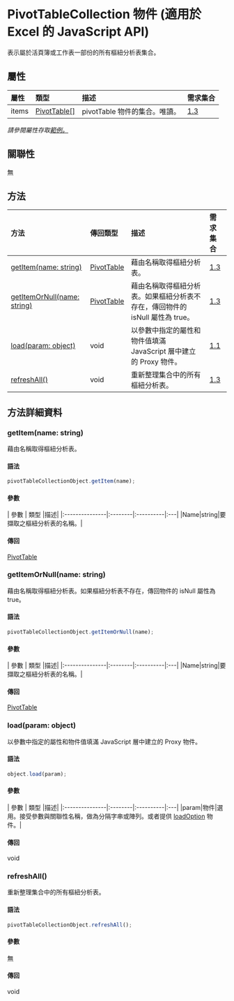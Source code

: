 # <a name="pivottablecollection-object-javascript-api-for-excel"></a>PivotTableCollection 物件 (適用於 Excel 的 JavaScript API)

表示屬於活頁簿或工作表一部份的所有樞紐分析表集合。

## <a name="properties"></a>屬性

| 屬性	     | 類型	   |描述| 需求集合|
|:---------------|:--------|:----------|:----|
|items|[PivotTable[]](pivottable.md)|pivotTable 物件的集合。唯讀。|[1.3](../requirement-sets/excel-api-requirement-sets.md)|

_請參閱屬性存取[範例。](#property-access-examples)_

## <a name="relationships"></a>關聯性
無


## <a name="methods"></a>方法

| 方法           | 傳回類型    |描述| 需求集合|
|:---------------|:--------|:----------|:----|
|[getItem(name: string)](#getitemname-string)|[PivotTable](pivottable.md)|藉由名稱取得樞紐分析表。|[1.3](../requirement-sets/excel-api-requirement-sets.md)|
|[getItemOrNull(name: string)](#getitemornullname-string)|[PivotTable](pivottable.md)|藉由名稱取得樞紐分析表。如果樞紐分析表不存在，傳回物件的 isNull 屬性為 true。|[1.3](../requirement-sets/excel-api-requirement-sets.md)|
|[load(param: object)](#loadparam-object)|void|以參數中指定的屬性和物件值填滿 JavaScript 層中建立的 Proxy 物件。|[1.1](../requirement-sets/excel-api-requirement-sets.md)|
|[refreshAll()](#refreshall)|void|重新整理集合中的所有樞紐分析表。|[1.3](../requirement-sets/excel-api-requirement-sets.md)|

## <a name="method-details"></a>方法詳細資料


### <a name="getitemname-string"></a>getItem(name: string)
藉由名稱取得樞紐分析表。

#### <a name="syntax"></a>語法
```js
pivotTableCollectionObject.getItem(name);
```

#### <a name="parameters"></a>參數
| 參數	    | 類型	   |描述|
|:---------------|:--------|:----------|:---|
|Name|string|要擷取之樞紐分析表的名稱。|

#### <a name="returns"></a>傳回
[PivotTable](pivottable.md)

### <a name="getitemornullname-string"></a>getItemOrNull(name: string)
藉由名稱取得樞紐分析表。如果樞紐分析表不存在，傳回物件的 isNull 屬性為 true。

#### <a name="syntax"></a>語法
```js
pivotTableCollectionObject.getItemOrNull(name);
```

#### <a name="parameters"></a>參數
| 參數	    | 類型	   |描述|
|:---------------|:--------|:----------|:---|
|Name|string|要擷取之樞紐分析表的名稱。|

#### <a name="returns"></a>傳回
[PivotTable](pivottable.md)

### <a name="loadparam-object"></a>load(param: object)
以參數中指定的屬性和物件值填滿 JavaScript 層中建立的 Proxy 物件。

#### <a name="syntax"></a>語法
```js
object.load(param);
```

#### <a name="parameters"></a>參數
| 參數	    | 類型	   |描述|
|:---------------|:--------|:----------|:---|
|param|物件|選用。接受參數與關聯性名稱，做為分隔字串或陣列。或者提供 [loadOption](loadoption.md) 物件。|

#### <a name="returns"></a>傳回
void

### <a name="refreshall"></a>refreshAll()
重新整理集合中的所有樞紐分析表。

#### <a name="syntax"></a>語法
```js
pivotTableCollectionObject.refreshAll();
```

#### <a name="parameters"></a>參數
無

#### <a name="returns"></a>傳回
void
